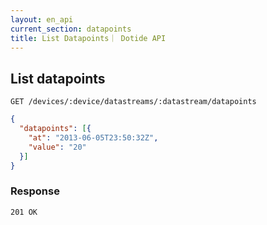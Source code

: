 ```yaml
---
layout: en_api
current_section: datapoints
title: List Datapoints｜ Dotide API
---
```


## List datapoints

    GET /devices/:device/datastreams/:datastream/datapoints

```json
{
  "datapoints": [{
    "at": "2013-06-05T23:50:32Z",
    "value": "20"
  }]
}
```
### Response

    201 OK
